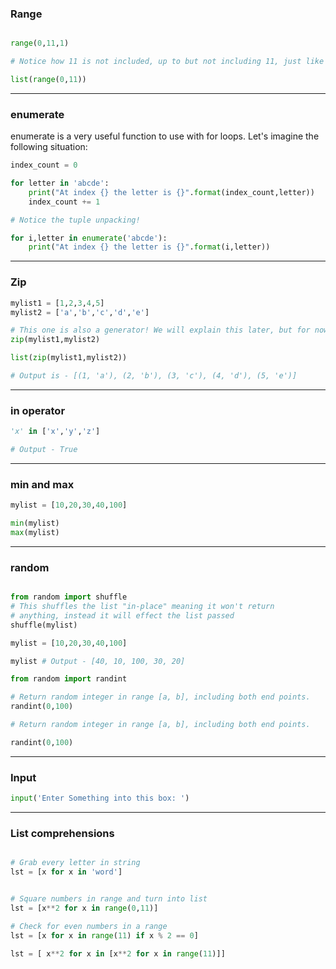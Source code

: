 
### Range
```python

range(0,11,1)

# Notice how 11 is not included, up to but not including 11, just like slice notation!

list(range(0,11))

```
---
### enumerate

enumerate is a very useful function to use with for loops. Let's imagine the following situation:


```python
index_count = 0

for letter in 'abcde':
    print("At index {} the letter is {}".format(index_count,letter))
    index_count += 1
```

```python
# Notice the tuple unpacking!

for i,letter in enumerate('abcde'):
    print("At index {} the letter is {}".format(i,letter))
```
---
### Zip

```python
mylist1 = [1,2,3,4,5]
mylist2 = ['a','b','c','d','e']

# This one is also a generator! We will explain this later, but for now let's transform it to a list
zip(mylist1,mylist2)

list(zip(mylist1,mylist2))

# Output is - [(1, 'a'), (2, 'b'), (3, 'c'), (4, 'd'), (5, 'e')]

```
---
### in operator

```python
'x' in ['x','y','z']

# Output - True
```

---

### min and max

```python
mylist = [10,20,30,40,100]

min(mylist)
max(mylist)
```

---

### random

```python

from random import shuffle
# This shuffles the list "in-place" meaning it won't return
# anything, instead it will effect the list passed
shuffle(mylist)

mylist = [10,20,30,40,100]

mylist # Output - [40, 10, 100, 30, 20]
```

```python
from random import randint

# Return random integer in range [a, b], including both end points.
randint(0,100)

# Return random integer in range [a, b], including both end points.

randint(0,100)
```

---

### Input

```python
input('Enter Something into this box: ')
```

---

### List comprehensions

```python

# Grab every letter in string
lst = [x for x in 'word']


# Square numbers in range and turn into list
lst = [x**2 for x in range(0,11)]

# Check for even numbers in a range
lst = [x for x in range(11) if x % 2 == 0]

lst = [ x**2 for x in [x**2 for x in range(11)]]
```